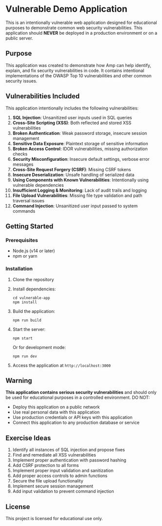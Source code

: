 # Vulnerable Demo Application

This is an intentionally vulnerable web application designed for educational purposes to demonstrate common web security vulnerabilities. This application should **NEVER** be deployed in a production environment or on a public server.

## Purpose

This application was created to demonstrate how Amp can help identify, explain, and fix security vulnerabilities in code. It contains intentional implementations of the OWASP Top 10 vulnerabilities and other common security issues.

## Vulnerabilities Included

This application intentionally includes the following vulnerabilities:

1. **SQL Injection**: Unsanitized user inputs used in SQL queries
2. **Cross-Site Scripting (XSS)**: Both reflected and stored XSS vulnerabilities
3. **Broken Authentication**: Weak password storage, insecure session management
4. **Sensitive Data Exposure**: Plaintext storage of sensitive information
5. **Broken Access Control**: IDOR vulnerabilities, missing authorization checks
6. **Security Misconfiguration**: Insecure default settings, verbose error messages
7. **Cross-Site Request Forgery (CSRF)**: Missing CSRF tokens
8. **Insecure Deserialization**: Unsafe handling of serialized data
9. **Using Components with Known Vulnerabilities**: Intentionally using vulnerable dependencies
10. **Insufficient Logging & Monitoring**: Lack of audit trails and logging
11. **File Upload Vulnerabilities**: Missing file type validation and path traversal issues
12. **Command Injection**: Unsanitized user input passed to system commands

## Getting Started

### Prerequisites

- Node.js (v14 or later)
- npm or yarn

### Installation

1. Clone the repository
2. Install dependencies:
   ```
   cd vulnerable-app
   npm install
   ```

3. Build the application:
   ```
   npm run build
   ```

4. Start the server:
   ```
   npm start
   ```

   Or for development mode:
   ```
   npm run dev
   ```

5. Access the application at `http://localhost:3000`

## Warning

**This application contains serious security vulnerabilities** and should only be used for educational purposes in a controlled environment. DO NOT:

- Deploy this application on a public network
- Use real personal data with this application
- Use production credentials or API keys with this application
- Connect this application to any production database or service

## Exercise Ideas

1. Identify all instances of SQL injection and propose fixes
2. Find and remediate all XSS vulnerabilities
3. Implement proper authentication with password hashing
4. Add CSRF protection to all forms
5. Implement proper input validation and sanitization
6. Add proper access controls to admin functions
7. Secure the file upload functionality
8. Implement secure session management
9. Add input validation to prevent command injection

## License

This project is licensed for educational use only.